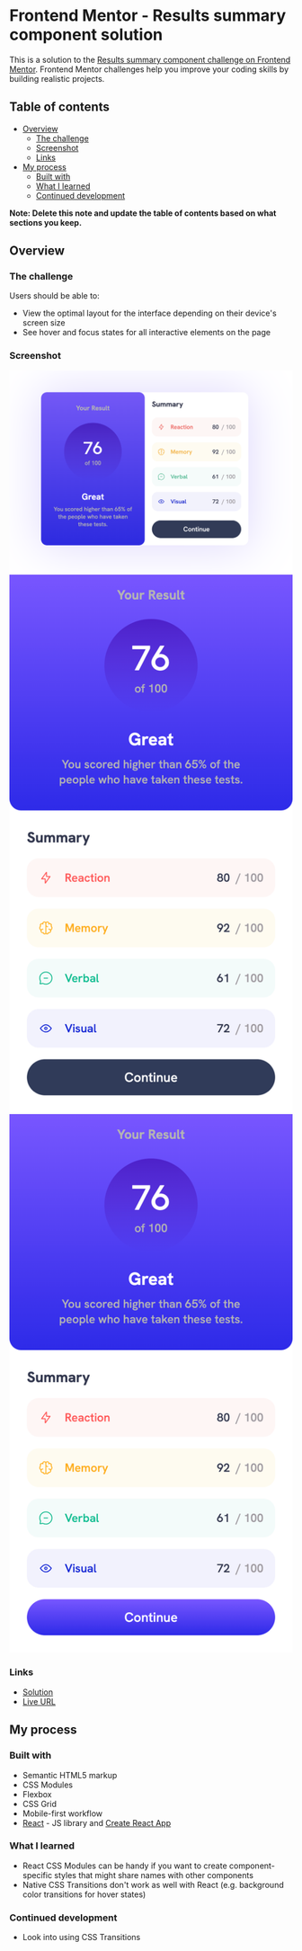 # Frontend Mentor - Results summary component solution

This is a solution to the [Results summary component challenge on Frontend Mentor](https://www.frontendmentor.io/challenges/results-summary-component-CE_K6s0maV). Frontend Mentor challenges help you improve your coding skills by building realistic projects.

## Table of contents

- [Overview](#overview)
  - [The challenge](#the-challenge)
  - [Screenshot](#screenshot)
  - [Links](#links)
- [My process](#my-process)
  - [Built with](#built-with)
  - [What I learned](#what-i-learned)
  - [Continued development](#continued-development)

**Note: Delete this note and update the table of contents based on what sections you keep.**

## Overview

### The challenge

Users should be able to:

- View the optimal layout for the interface depending on their device's screen size
- See hover and focus states for all interactive elements on the page

### Screenshot

![](./desktopview.png)
![](./mobileview.png)
![](./mobileviewhover.png)

### Links

- [Solution](https://www.frontendmentor.io/solutions/result-component-with-react-and-css-modules-VVBXUyhzw8)
- [Live URL](https://cool-pothos-1ecd2e.netlify.app)

## My process

### Built with

- Semantic HTML5 markup
- CSS Modules
- Flexbox
- CSS Grid
- Mobile-first workflow
- [React](https://reactjs.org/) - JS library and [Create React App](https://reactjs.org/docs/create-a-new-react-app.html)

### What I learned

- React CSS Modules can be handy if you want to create component-specific styles that might share names with other components
- Native CSS Transitions don't work as well with React (e.g. background color transitions for hover states)

### Continued development

- Look into using CSS Transitions
